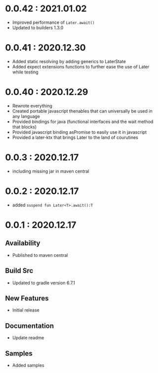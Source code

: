 # 0.0.42 : 2021.01.02
- Improved performance of `Later.await()`
- Updated to builders 1.3.0

# 0.0.41 : 2020.12.30
- Added static resolving by adding generics to LaterState
- Added expect extensions functions to further ease the use of Later while testing

# 0.0.40 : 2020.12.29
- Rewrote everything
- Created portable javascript thenables that can universally be used in any language
- Provided bindings for java (functional interfaces and the wait method that blocks)
- Provided javascript binding asPromise to easily use it in javascript
- Provided a later-ktx that brings Later to the land of courutines

# 0.0.3 : 2020.12.17
- including missing jar in maven central

# 0.0.2 : 2020.12.17
- added `suspend fun Later<T>.await():T`

# 0.0.1 : 2020.12.17
## Availability
- Published to maven central

## Build Src
- Updated to gradle version 6.7.1

## New Features
- Initial release

## Documentation
- Update readme

## Samples
- Added samples